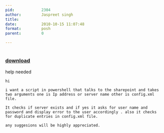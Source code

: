 ```yaml
---
pid:            2304
author:         Jaspreet singh
title:          
date:           2010-10-15 11:07:48
format:         posh
parent:         0

---
```


# 

### [download](//scripts/2304.ps1)

help needed

```posh
hi	

i want a script in powershell that talks to the sharepoint and takes two arguments one is Ip address or server name other is config.xml file.

It checks if server exists and if yes it asks for user name and password and display error to the user accordingly . also it checks for duplicate entries in config.xml file.

any suggesions will be highly appreciated.
```
